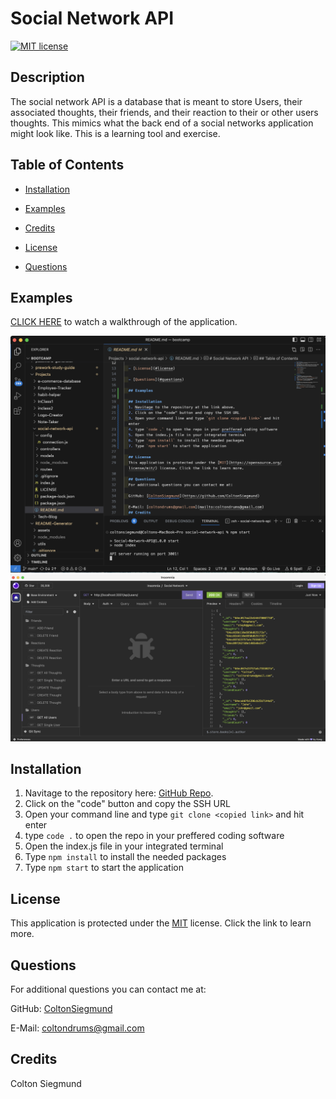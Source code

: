 # Social Network API
  [![MIT license](https://img.shields.io/badge/License-mit-blue.svg)](https://opensource.org/license/mit/)
  ## Description
  The social network API is a database that is meant to store Users, their associated thoughts, their friends, and their reaction to their or other users thoughts. This mimics what the back end of a social networks application might look like. This is a learning tool and exercise.

  ## Table of Contents
  - [Installation](#installation)

  - [Examples](#examples)

  - [Credits](#credits)

  - [License](#license)

  - [Questions](#questions)

  ## Examples

  [CLICK HERE](https://drive.google.com/file/d/13SXce6By0may-cqXqZlisS-YZjJpbIub/view?usp=sharing) to watch a walkthrough of the application.  
  
  ![Screenshot 1](./assets/Screenshot%202023-08-28%20at%2012.20.17%20PM.png)
  ![Screenshot 2](./assets/Screenshot%202023-08-28%20at%2012.20.35%20PM.png)

  ## Installation
  1. Navitage to the repository here: [GitHub Repo](https://github.com/ColtonSiegmund/social-network-api). 
  2. Click on the "code" button and copy the SSH URL 
  3. Open your command line and type `git clone <copied link>` and hit enter  
  4. type `code .` to open the repo in your preffered coding software  
  5. Open the index.js file in your integrated terminal  
  6. Type `npm install` to install the needed packages
  7. Type `npm start` to start the application	

  ## License
  This application is protected under the [MIT](https://opensource.org/license/mit/) license. Click the link to learn more.

  ## Questions
  For additional questions you can contact me at:

  GitHub: [ColtonSiegmund](https://github.com/ColtonSiegmund)

  E-Mail: [coltondrums@gmail.com](mailto:coltondrums@gmail.com)
  ## Credits
  Colton Siegmund
